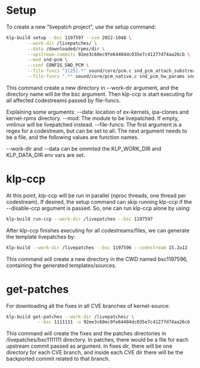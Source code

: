 # Setup
To create a new "livepatch project", use the setup command:

```sh
klp-build setup --bsc 1197597 --cve 2022-1048 \
		--work-dir /livepatches/ \
		--data /downloaded/rpms/dir \
		--upstream-commits 92ee3c60ec9fe64404dc035e7c41277d74aa26cb \
		--mod snd-pcm \
		--conf CONFIG_SND_PCM \
		--file-funcs "1[25].*" sound/core/pcm.c snd_pcm_attach_substream snd_pcm_detach_substream \
		--file-funcs ".*" sound/core/pcm_native.c snd_pcm_hw_params snd_pcm_common_ioctl1
```

This command create a new directory in --work-dir argument, and the directory
name will be the bsc argument. Then klp-ccp is start executing for all affected
codestreams passed by file-funcs.

Explaining some arguments:
--data: location of ex-kernels, ipa-clones and kernel-rpms directory.
--mod: The module to be livepatched. If empty, vmlinux will be livepatched
       instead.
--file-funcs: The first argument is a regex for a codestream, but can be set to
	      all. The next argument needs to be a file, and the following
	      values are function names.

--work-dir and --data can be ommited the KLP_WORK_DIR and KLP_DATA_DIR env vars
are set.

# klp-ccp
At this point, klp-ccp will be run in parallel (nproc threads, one thread per
codestream). If desired, the setup command can skip running klp-ccp if the
--disable-ccp argument is passed. So, one can run klp-ccp alone by using:

```sh
klp-build run-ccp --work-dir /livepatches --bsc 1197597
```

After klp-ccp finishes executing for all codestreams/files, we can generate the
template livepatches by:

```sh
klp-build --work-dir /livepatches --bsc 1197596 --codestream 15.2u12
```

This command will create a new directory in the CWD named bsc1197596, containing
the generated templates/sources.

get-patches
===========

For downloading all the fixes in all CVE branches of kernel-source:

```sh
klp-build get-patches --work-dir /livepatches/ \
			--bsc 1111111 -u 92ee3c60ec9fe64404dc035e7c41277d74aa26cb
```

This command will create the fixes and the patches directories in
/livepatches/bsc1111111 directory. In patches, there would be a file for each
upstream commit passed as argument. In fixes dir, there will be one directory
for each CVE branch, and inside each CVE dir there will be the backported commit
related to that branch.
